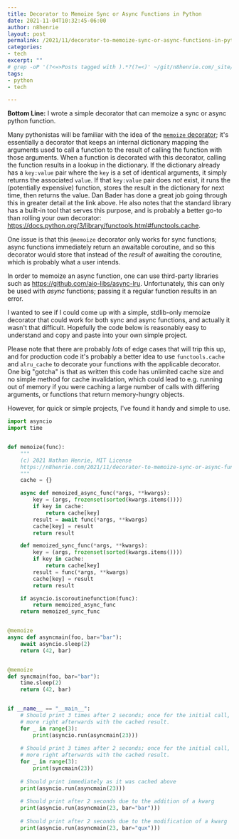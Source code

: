 ```yaml
---
title: Decorator to Memoize Sync or Async Functions in Python
date: 2021-11-04T10:32:45-06:00
author: n8henrie
layout: post
permalink: /2021/11/decorator-to-memoize-sync-or-async-functions-in-python/
categories:
- tech
excerpt: ""
# grep -oP '(?<=>Posts tagged with ).*?(?=<)' ~/git/n8henrie.com/_site/tags/index.html
tags:
- python
- tech

---
```

**Bottom Line:** I wrote a simple decorator that can memoize a sync or async
python function.
<!--more-->

Many pythonistas will be familiar with the idea of the [`memoize`
decorator][0]; it's essentially a decorator that keeps an internal dictionary
mapping the arguments used to call a function to the result of calling the
function with those arguments. When a function is decorated with this
decorator, calling the function results in a lookup in the dictionary. If the
dictionary already has a `key:value` pair where the `key` is a set of identical
arguments, it simply returns the associated `value`. If that `key:value` pair
does *not* exist, it runs the (potentially expensive) function, stores the
result in the dictionary for next time, then returns the value. Dan Bader has
done a great job going through this in greater detail at the link above. He
also notes that the standard library has a built-in tool that serves this
purpose, and is probably a better go-to than rolling your own decorator:
<https://docs.python.org/3/library/functools.html#functools.cache>.

One issue is that this `@memoize` decorator only works for sync functions;
async functions immediately return an awaitable coroutine, and so this
decorator would store that instead of the *result* of awaiting the coroutine,
which is probably what a user intends.

In order to memoize an async function, one can use third-party libraries such
as <https://github.com/aio-libs/async-lru>. Unfortunately, this can only be
used with *async* functions; passing it a regular function results in an error.

I wanted to see if I could come up with a simple, stdlib-only memoize
decorator that could work for both sync and async functions, and actually it
wasn't that difficult. Hopefully the code below is reasonably easy to
understand and copy and paste into your own simple project.

Please note that there are probably *lots* of edge cases that will trip this
up, and for production code it's probably a better idea to use
`functools.cache` and `alru_cache` to decorate your functions with the
applicable decorator. One big "gotcha" is that as written this code has
unlimited cache size and no simple method for cache invalidation, which could
lead to e.g. running out of memory if you were caching a large number of calls
with differing arguments, or functions that return memory-hungry objects.

However, for quick or simple projects, I've found it handy and simple to use.

```python
import asyncio
import time


def memoize(func):
    """
    (c) 2021 Nathan Henrie, MIT License
    https://n8henrie.com/2021/11/decorator-to-memoize-sync-or-async-functions-in-python/
    """
    cache = {}

    async def memoized_async_func(*args, **kwargs):
        key = (args, frozenset(sorted(kwargs.items())))
        if key in cache:
            return cache[key]
        result = await func(*args, **kwargs)
        cache[key] = result
        return result

    def memoized_sync_func(*args, **kwargs):
        key = (args, frozenset(sorted(kwargs.items())))
        if key in cache:
            return cache[key]
        result = func(*args, **kwargs)
        cache[key] = result
        return result

    if asyncio.iscoroutinefunction(func):
        return memoized_async_func
    return memoized_sync_func


@memoize
async def asyncmain(foo, bar="bar"):
    await asyncio.sleep(2)
    return (42, bar)


@memoize
def syncmain(foo, bar="bar"):
    time.sleep(2)
    return (42, bar)


if __name__ == "__main__":
    # Should print 3 times after 2 seconds; once for the initial call, twice
    # more right afterwards with the cached result. 
    for _ in range(3):
        print(asyncio.run(asyncmain(23)))
        
    # Should print 3 times after 2 seconds; once for the initial call, twice
    # more right afterwards with the cached result. 
    for _ in range(3):
        print(syncmain(23))
    
    # Should print immediately as it was cached above
    print(asyncio.run(asyncmain(23)))
    
    # Should print after 2 seconds due to the addition of a kwarg
    print(asyncio.run(asyncmain(23, bar="bar")))
    
    # Should print after 2 seconds due to the modification of a kwarg
    print(asyncio.run(asyncmain(23, bar="qux")))
```



[0]: https://dbader.org/blog/python-memoization
